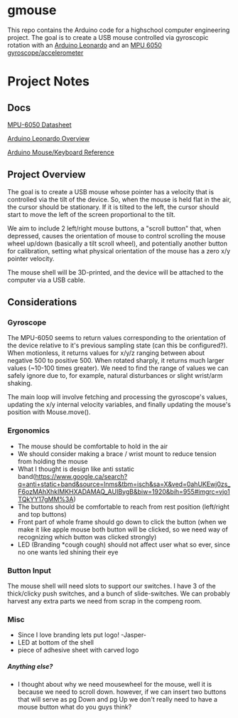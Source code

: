 # gmouse
This repo contains the Arduino code for a highschool computer engineering
project. The goal is to create a USB mouse controlled via gyroscopic rotation
with an [Arduino Leonardo](https://www.arduino.cc/en/Main/arduinoBoardLeonardo)
and an [MPU 6050
gyroscope/accelerometer](http://www.invensense.com/products/motion-tracking/6-axis/mpu-6050/)

# Project Notes

## Docs

[MPU-6050 Datasheet](https://cdn.sparkfun.com/datasheets/Components/General%20IC/PS-MPU-6000A.pdf)

[Arduino Leonardo Overview](https://www.arduino.cc/en/Main/ArduinoBoardLeonardo)

[Arduino Mouse/Keyboard Reference](https://www.arduino.cc/en/Reference/MouseKeyboard)

## Project Overview

The goal is to create a USB mouse whose pointer has a velocity that is
controlled via the tilt of the device. So, when the mouse is held flat in the
air, the cursor should be stationary. If it is tilted to the left, the cursor
should start to move the left of the screen proportional to the tilt.

We aim to include 2 left/right mouse buttons, a "scroll button" that, when
depressed, causes the orientation of mouse to control scrolling the mouse wheel
up/down (basically a tilt scroll wheel), and potentially another button for
calibration, setting what physical orientation of the mouse has a zero x/y
pointer velocity.

The mouse shell will be 3D-printed, and the device will be attached to the
computer via a USB cable.

## Considerations

### Gyroscope

The MPU-6050 seems to return values corresponding to the orientation of the
device relative to it's previous sampling state (can this be configured?). When
motionless, it returns values for x/y/z ranging between about negative 500 to
positive 500. When rotated sharply, it returns much larger values (~10-100
times greater). We need to find the range of values we can safely ignore due
to, for example, natural disturbances or slight wrist/arm shaking.

The main loop will involve fetching and processing the gyroscope's values,
updating the x/y internal velocity variables, and finally updating the mouse's
position with Mouse.move().

### Ergonomics

 * The mouse should be comfortable to hold in the air
  * We should consider making a brace / wrist mount to reduce tension from holding the mouse
  * What I thought is design like anti sstatic band(https://www.google.ca/search?q=anti+static+band&source=lnms&tbm=isch&sa=X&ved=0ahUKEwj0zs_F6ozMAhXhkIMKHXADAMAQ_AUIBygB&biw=1920&bih=955#imgrc=vjo1TQkYY17gMM%3A)
 * The buttons should be comfortable to reach from rest position (left/right and top buttons)
 * Front part of whole frame should go down to click the button (when we make it like apple mouse both button will be clicked, so we need way of recognizing which button was clicked strongly)
 * LED (Branding *cough cough) should not affect user what so ever, since no one wants led shining their eye

### Button Input

The mouse shell will need slots to support our switches. I have 3 of the
thick/clicky push switches, and a bunch of slide-switches. We can probably
harvest any extra parts we need from scrap in the compeng room.


### Misc

  * Since I love branding lets put logo! -Jasper-
  * LED at bottom of the shell 
  * piece of adhesive sheet with carved logo 

##### Anything else?

- I thought about why we need mousewheel for the mouse, well it is because we need to scroll down. however, if we can insert two buttons that will serve as pg Down and pg Up we don't really need to have a mouse button what do you guys think?

